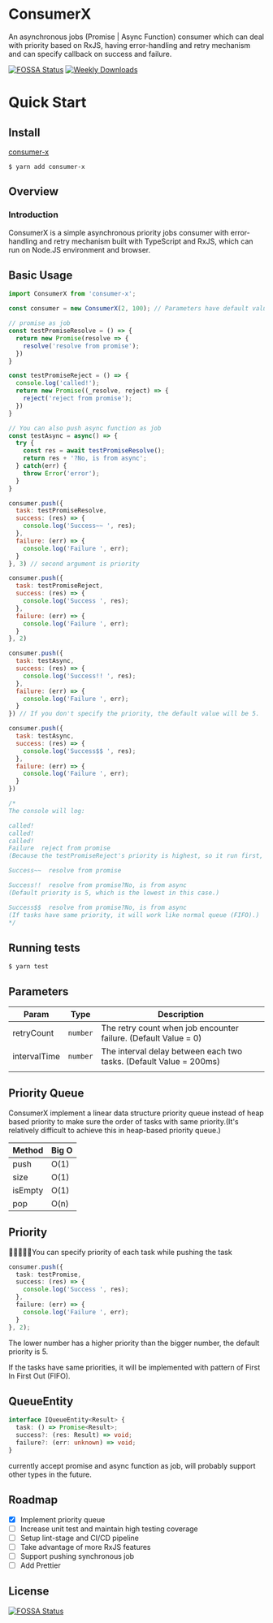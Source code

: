 # ConsumerX
An asynchronous jobs (Promise | Async Function) consumer which can deal with priority based on RxJS, having error-handling and retry mechanism and can specify callback on success and failure.

[![FOSSA Status](https://app.fossa.com/api/projects/git%2Bgithub.com%2Fkylemocode%2FConsumerX.svg?type=shield)](https://app.fossa.com/projects/git%2Bgithub.com%2Fkylemocode%2FConsumerX?ref=badge_shield)
[![Weekly Downloads](https://img.shields.io/npm/dw/consumer-x)](https://img.shields.io/npm/dw/consumer-x)

# Quick Start

## Install

[consumer-x](https://www.npmjs.com/package/consumer-x)
```shell
$ yarn add consumer-x
```

## Overview
### Introduction
ConsumerX is a simple asynchronous priority jobs consumer with error-handling and retry mechanism built with TypeScript and RxJS, which can run on Node.JS environment and browser.

## Basic Usage

```javascript
import ConsumerX from 'consumer-x';

const consumer = new ConsumerX(2, 100); // Parameters have default value: retryCount = 0, intervalTime = 200

// promise as job
const testPromiseResolve = () => {
  return new Promise(resolve => {
    resolve('resolve from promise');
  })
}

const testPromiseReject = () => {
  console.log('called!');
  return new Promise((_resolve, reject) => {
    reject('reject from promise');
  })
}

// You can also push async function as job
const testAsync = async() => {
  try {
    const res = await testPromiseResolve();
    return res + '?No, is from async';
  } catch(err) {
    throw Error('error');
  }
}

consumer.push({
  task: testPromiseResolve,
  success: (res) => {
    console.log('Success~~ ', res);
  },
  failure: (err) => {
    console.log('Failure ', err);
  }
}, 3) // second argument is priority

consumer.push({
  task: testPromiseReject,
  success: (res) => {
    console.log('Success ', res);
  },
  failure: (err) => {
    console.log('Failure ', err);
  }
}, 2)

consumer.push({
  task: testAsync,
  success: (res) => {
    console.log('Success!! ', res);
  },
  failure: (err) => {
    console.log('Failure ', err);
  }
}) // If you don't specify the priority, the default value will be 5. 

consumer.push({
  task: testAsync,
  success: (res) => {
    console.log('Success$$ ', res);
  },
  failure: (err) => {
    console.log('Failure ', err);
  }
})

/*
The console will log:

called!
called!
called!
Failure  reject from promise
(Because the testPromiseReject's priority is highest, so it run first, and because we set the retryCount to 2 when we created the instance, so it will retry two time (the initial call + 2 retry count, so totally 3 times.) If the last retry also fail, it will call the failure callback.)

Success~~  resolve from promise

Success!!  resolve from promise?No, is from async
(Default priority is 5, which is the lowest in this case.)

Success$$  resolve from promise?No, is from async
(If tasks have same priority, it will work like normal queue (FIFO).)
*/

```

## Running tests

```shell
$ yarn test
```

## Parameters

| Param        | Type     | Description                                                        |
|--------------|----------|--------------------------------------------------------------------|
| retryCount   | `number` | The retry count when job encounter failure. (Default Value = 0)    |
| intervalTime | `number` | The interval delay between each two tasks. (Default Value = 200ms) |
|              |          |                                                                    |

## Priority Queue
ConsumerX implement a linear data structure priority queue instead of heap based priority to make sure the order of tasks with same priority.(It's relatively difficult to achieve this in heap-based priority queue.)

| Method         | Big O    |
|----------------|----------|
| push           | O(1)     |
| size           | O(1)     |
| isEmpty        | O(1)     |
| pop            | O(n)     |

## Priority
You can specify priority of each task while pushing the task

```typescript
consumer.push({
  task: testPromise,
  success: (res) => {
    console.log('Success ', res);
  },
  failure: (err) => {
    console.log('Failure ', err);
  }
}, 2);
```
The lower number has a higher priority than the bigger number, the default priority is 5.

If the tasks have same priorities, it will be implemented with pattern of First In First Out (FIFO).

## QueueEntity
```typescript
interface IQueueEntity<Result> {
  task: () => Promise<Result>;
  success?: (res: Result) => void;
  failure?: (err: unknown) => void;
}
```
currently accept promise and async function as job, will probably support other types in the future.

## Roadmap
  - [X] Implement priority queue
  - [ ] Increase unit test and maintain high testing coverage
  - [ ] Setup lint-stage and CI/CD pipeline
  - [ ] Take advantage of more RxJS features
  - [ ] Support pushing synchronous job
  - [ ] Add Prettier

## License
[![FOSSA Status](https://app.fossa.com/api/projects/git%2Bgithub.com%2Fkylemocode%2FConsumerX.svg?type=large)](https://app.fossa.com/projects/git%2Bgithub.com%2Fkylemocode%2FConsumerX?ref=badge_large)